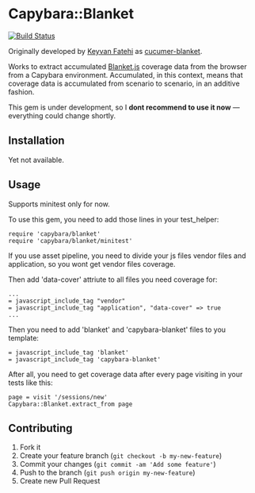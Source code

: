 # Capybara::Blanket

[![Build Status](https://travis-ci.org/vemperor/capybara-blanket.svg?branch=master)](https://travis-ci.org/vemperor/capybara-blanket)

Originally developed by [Keyvan Fatehi](https://github.com/keyvanfatehi) as [cucumer-blanket](https://github.com/keyvanfatehi/cucumber-blanket).

Works to extract accumulated [Blanket.js](https://github.com/alex-seville/blanket) coverage data
from the browser from a Capybara environment. Accumulated, in this context, means that coverage data
is accumulated from scenario to scenario, in an additive fashion.

This gem is under development, so I **dont recommend to use it now** — everything could change shortly.

## Installation

Yet not available.

## Usage

Supports minitest only for now.

To use this gem, you need to add those lines in your test_helper:

    require 'capybara/blanket'
    require 'capybara/blanket/minitest'

If you use asset pipeline, you need to divide your js files vendor files and application, so you wont get vendor files coverage.

Then add 'data-cover' attriute to all files you need coverage for:

    ...
    = javascript_include_tag "vendor"
    = javascript_include_tag "application", "data-cover" => true
    ...

Then you need to add 'blanket' and 'capybara-blanket' files to you template:

    = javascript_include_tag 'blanket'
    = javascript_include_tag 'capybara-blanket'

After all, you need to get coverage data after every page visiting in your tests like this:

    page = visit '/sessions/new'
    Capybara::Blanket.extract_from page

## Contributing

1. Fork it
2. Create your feature branch (`git checkout -b my-new-feature`)
3. Commit your changes (`git commit -am 'Add some feature'`)
4. Push to the branch (`git push origin my-new-feature`)
5. Create new Pull Request
